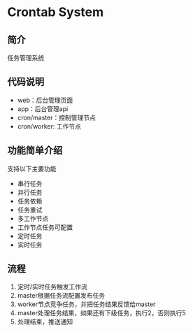 # Crontab System


## 简介
任务管理系统

## 代码说明
* web：后台管理页面
* app：后台管理api
* cron/master：控制管理节点
* cron/worker: 工作节点

## 功能简单介绍
支持以下主要功能
* 串行任务
* 并行任务
* 任务依赖
* 任务重试
* 多工作节点
* 工作节点任务可配置
* 定时任务
* 实时任务


## 流程
1. 定时/实时任务触发工作流
2. master根据任务流配置发布任务
3. worker节点竞争任务，并把任务结果反馈给master
4. master处理任务结果，如果还有下级任务，执行2，否则执行5
5. 处理结束，推送通知
